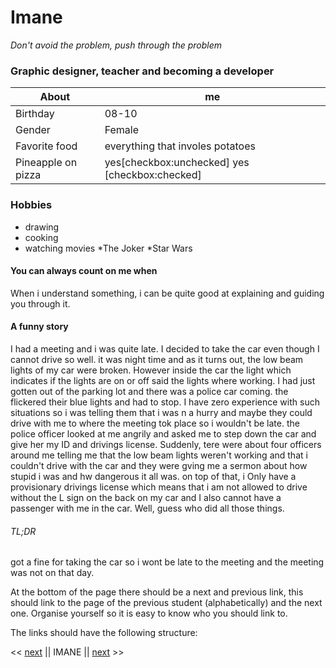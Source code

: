 # Imane

*Don't avoid the problem, push through the problem*


### Graphic designer, teacher and becoming a developer  


About| me
|--- | --- | 
|Birthday | 08-10 |
|Gender | Female|
|Favorite food | everything that involes potatoes 
|Pineapple on pizza | yes[checkbox:unchecked]  yes [checkbox:checked] |




### Hobbies

* drawing 
* cooking 
* watching movies 
    *The Joker
    *Star Wars

#### You can always count on me when
When i understand something, i can be quite good at explaining and guiding you through it.

#### A funny story
I had a meeting and i was quite late. I decided to take the car even though I cannot drive so well. it was night time and as it turns out, the low beam lights of my car were broken. However inside the car the light which indicates if the lights are on or off said the lights where working. I had just gotten out of the parking lot and there was a police car coming. the flickered their blue lights and had to stop. I have zero experience with such situations so i was telling them that i was n a hurry and maybe they could drive with me to where the meeting tok place so i wouldn't be late. the police officer looked at me angrily and asked me to step down the car and give her my ID and drivings license. Suddenly, tere were about four officers around me telling me that the low beam lights weren't working and that i couldn't drive with the car and they were gving me a sermon about how stupid i was and hw dangerous it all was. on top of that, i Only have a provisionary drivings license which means that i am not allowed to drive without the L sign on the back on my car and I also cannot have a passenger with me in the car. Well, guess who did all those things. 

###### TL;DR
got a fine for taking the car so i wont be late to the meeting and the meeting was not on that day.

At the bottom of the page there should be a next and previous link, this should link to the page of the previous student (alphabetically) and the next one.
Organise yourself so it is easy to know who you should link to.

The links should have the following structure:

<< [next](https://github.com/erick-medina/Markdown-PHPSTORM/blob/master/README.md) || IMANE || [next](https://github.com/Irina-sku/markdown/blob/master/readme.md) >>
